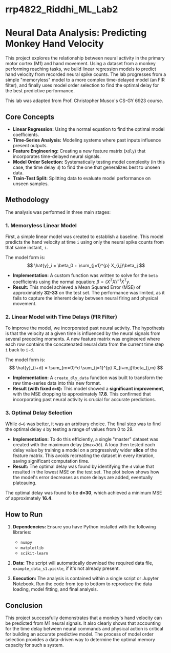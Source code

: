 # rrp4822_Riddhi_ML_Lab2
# Neural Data Analysis: Predicting Monkey Hand Velocity

This project explores the relationship between neural activity in the primary motor cortex (M1) and hand movement. Using a dataset from a monkey performing reaching tasks, we build linear regression models to predict hand velocity from recorded neural spike counts. The lab progresses from a simple "memoryless" model to a more complex time-delayed model (an FIR filter), and finally uses model order selection to find the optimal delay for the best predictive performance.

This lab was adapted from Prof. Christopher Musco's CS-GY 6923 course.



## Core Concepts

* **Linear Regression:** Using the normal equation to find the optimal model coefficients.
* **Time-Series Analysis:** Modeling systems where past inputs influence present outputs.
* **Feature Engineering:** Creating a new feature matrix (`Xdly`) that incorporates time-delayed neural signals.
* **Model Order Selection:** Systematically testing model complexity (in this case, the time delay `d`) to find the one that generalizes best to unseen data.
* **Train-Test Split:** Splitting data to evaluate model performance on unseen samples.

## Methodology

The analysis was performed in three main stages:

### 1. Memoryless Linear Model

First, a simple linear model was created to establish a baseline. This model predicts the hand velocity at time `i` using only the neural spike counts from that same instant, `i`.

The model form is:
$$ \hat{y}_i = \beta_0 + \sum_{j=1}^{p} X_{i,j}\beta_j $$

* **Implementation:** A custom function was written to solve for the `beta` coefficients using the normal equation: $\beta = (X^T X)^{-1} X^T y$.
* **Result:** This model achieved a Mean Squared Error (MSE) of approximately **32-33** on the test set. The performance was limited, as it fails to capture the inherent delay between neural firing and physical movement.

### 2. Linear Model with Time Delays (FIR Filter)

To improve the model, we incorporated past neural activity. The hypothesis is that the velocity at a given time is influenced by the neural signals from several preceding moments. A new feature matrix was engineered where each row contains the concatenated neural data from the current time step `i` back to `i-d`.

The model form is:
$$ \hat{y}_{i+d} = \sum_{m=0}^d \sum_{j=1}^{p} X_{i+m,j}\beta_{j,m} $$

* **Implementation:** A `create_dly_data` function was built to transform the raw time-series data into this new format.
* **Result (with fixed `d=6`):** This model showed a **significant improvement**, with the MSE dropping to approximately **17.8**. This confirmed that incorporating past neural activity is crucial for accurate predictions.

### 3. Optimal Delay Selection

While `d=6` was better, it was an arbitrary choice. The final step was to find the optimal delay `d` by testing a range of values from 0 to 29.

* **Implementation:** To do this efficiently, a single "master" dataset was created with the maximum delay (`dmax=30`). A loop then tested each delay value by training a model on a progressively wider **slice** of the feature matrix. This avoids recreating the dataset in every iteration, saving significant computation time.
* **Result:** The optimal delay was found by identifying the `d` value that resulted in the lowest MSE on the test set. The plot below shows how the model's error decreases as more delays are added, eventually plateauing.


The optimal delay was found to be **d=30**, which achieved a minimum MSE of approximately **16.4**.

## How to Run

1.  **Dependencies:** Ensure you have Python installed with the following libraries:
    * `numpy`
    * `matplotlib`
    * `scikit-learn`

2.  **Data:** The script will automatically download the required data file, `example_data_s1.pickle`, if it's not already present.

3.  **Execution:** The analysis is contained within a single script or Jupyter Notebook. Run the code from top to bottom to reproduce the data loading, model fitting, and final analysis.

## Conclusion

This project successfully demonstrates that a monkey's hand velocity can be predicted from M1 neural signals. It also clearly shows that accounting for the time delay between neural commands and physical action is critical for building an accurate predictive model. The process of model order selection provides a data-driven way to determine the optimal memory capacity for such a system.
